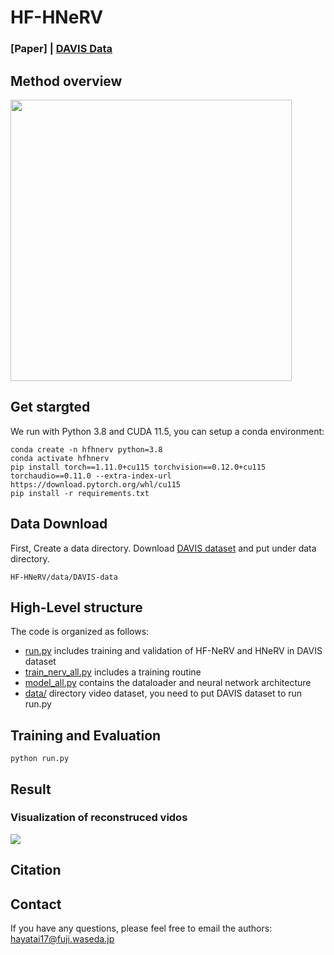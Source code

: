 # HF-HNeRV
### [Paper] | [DAVIS Data](https://davischallenge.org/)

## Method overview
<img src='./assets/HF-HNeRV_pipeline.png' height='450'>

## Get stargted
We run with Python 3.8 and CUDA 11.5, you can setup a conda environment:
```
conda create -n hfhnerv python=3.8
conda activate hfhnerv
pip install torch==1.11.0+cu115 torchvision==0.12.0+cu115 torchaudio==0.11.0 --extra-index-url  https://download.pytorch.org/whl/cu115
pip install -r requirements.txt
```

## Data Download
First, Create a data directory.
Download [DAVIS dataset](https://davischallenge.org/) and put under data directory.
```
HF-HNeRV/data/DAVIS-data
```

## High-Level structure
The code is organized as follows:
* [run.py](./run.py) includes training and validation of HF-NeRV and HNeRV in DAVIS dataset
* [train_nerv_all.py](./train_nerv_all.py) includes a training routine
* [model_all.py](./model_all.py) contains the dataloader and neural network architecture
* [data/](./data) directory video dataset, you need to put DAVIS dataset to run run.py

## Training and Evaluation
```
python run.py
```

## Result
### Visualization of reconstruced vidos
<img src='./assets/cat3.png'>

## Citation

## Contact
If you have any questions, please feel free to email the authors: hayatai17@fuji.waseda.jp
